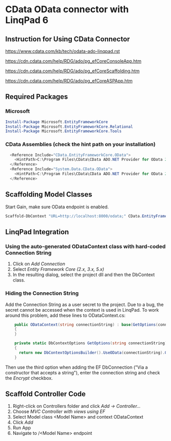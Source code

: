 ﻿# CData OData connector with LinqPad 6

## Instruction for Using CData Connector

<https://www.cdata.com/kb/tech/odata-ado-linqpad.rst>

<https://cdn.cdata.com/help/RDG/ado/pg_efCoreConsoleApp.htm>

<https://cdn.cdata.com/help/RDG/ado/pg_efCoreScaffolding.htm>

<https://cdn.cdata.com/help/RDG/ado/pg_efCoreASPApp.htm>

## Required Packages

### Microsoft

```PowerShell
Install-Package Microsoft.EntityFrameworkCore
Install-Package Microsoft.EntityFrameworkCore.Relational
Install-Package Microsoft.EntityFrameworkCore.Tools
```

### CData Assemblies (check the hint path on your installation)

```PowerShell
  <Reference Include="CData.EntityFrameworkCore.OData">
    <HintPath>C:\Program Files\CData\CData ADO.NET Provider for OData 2021\lib\netstandard2.1\EFCORE50\CData.EntityFrameworkCore.OData.dll</HintPath>
  </Reference>
  <Reference Include="System.Data.CData.OData">
    <HintPath>C:\Program Files\CData\CData ADO.NET Provider for OData 2021\lib\netstandard2.0\System.Data.CData.OData.dll</HintPath>
  </Reference>
```

## Scaffolding Model Classes

Start Gain, make sure OData endpoint  is enabled.

```PowerShell
Scaffold-DbContext "URL=http://localhost:8000/odata;" CData.EntityFrameworkCore.OData -OutputDir Models -Context ODataContext -Tables Event,Exchange,Holding,Institution,Instrument,Price -Force
```

## LinqPad Integration

### Using the auto-generated ODataContext class with hard-coded Connection String

1. Click on *Add Connection*
2. Select *Entity Framework Core (2.x, 3.x, 5.x)*
3. In the resulting dialog, select the project dll and then the DbContext class.

### Hiding the Connection String

Add the Connection String as a user secret to the project.
Due to a bug, the secret cannot be accessed when the context is used in LinqPad. To work around this problem,
add these lines to ODataContext.cs:

```C#
    public ODataContext(string connectionString) : base(GetOptions(connectionString))
    {
    }

    private static DbContextOptions GetOptions(string connectionString)
    {
      return new DbContextOptionsBuilder().UseOData(connectionString).Options;
    }
```

Then use the third option when adding the EF DbConnection ("Via a constructor that accepts a string"), enter the connection string and check the *Encrypt* checkbox.

## Scaffold Controller Code

1. Right-click on Controllers folder and click *Add -> Controller...*
2. Choose *MVC Controller with views using EF*
3. Select Model class \<Model Name\> and context ODataContext
4. Click *Add*
5. Run App
6. Navigate to /\<Model Name\> endpoint
